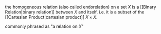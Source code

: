 the homogeneous relation (also called endorelation) on a set $X$ is a [[Binary Relation|binary relation]] between $X$ and itself, i.e. it is a subset of the [[Cartesian Product|cartesian product]] $X\times X$.

commonly phrased as "a relation on $X$"

